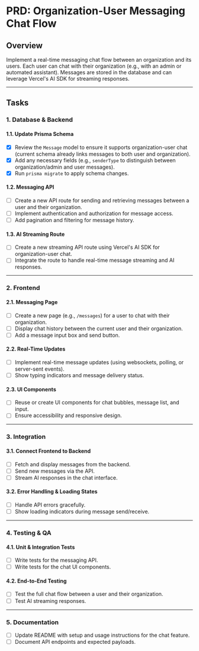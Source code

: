 # PRD: Organization-User Messaging Chat Flow

## Overview

Implement a real-time messaging chat flow between an organization and its users. Each user can chat with their organization (e.g., with an admin or automated assistant). Messages are stored in the database and can leverage Vercel's AI SDK for streaming responses.

---

## Tasks

### 1. Database & Backend

#### 1.1. Update Prisma Schema

- [x] Review the `Message` model to ensure it supports organization-user chat (current schema already links messages to both user and organization).
- [x] Add any necessary fields (e.g., `senderType` to distinguish between organization/admin and user messages).
- [x] Run `prisma migrate` to apply schema changes.

#### 1.2. Messaging API

- [ ] Create a new API route for sending and retrieving messages between a user and their organization.
- [ ] Implement authentication and authorization for message access.
- [ ] Add pagination and filtering for message history.

#### 1.3. AI Streaming Route

- [ ] Create a new streaming API route using Vercel's AI SDK for organization-user chat.
- [ ] Integrate the route to handle real-time message streaming and AI responses.

---

### 2. Frontend

#### 2.1. Messaging Page

- [ ] Create a new page (e.g., `/messages`) for a user to chat with their organization.
- [ ] Display chat history between the current user and their organization.
- [ ] Add a message input box and send button.

#### 2.2. Real-Time Updates

- [ ] Implement real-time message updates (using websockets, polling, or server-sent events).
- [ ] Show typing indicators and message delivery status.

#### 2.3. UI Components

- [ ] Reuse or create UI components for chat bubbles, message list, and input.
- [ ] Ensure accessibility and responsive design.

---

### 3. Integration

#### 3.1. Connect Frontend to Backend

- [ ] Fetch and display messages from the backend.
- [ ] Send new messages via the API.
- [ ] Stream AI responses in the chat interface.

#### 3.2. Error Handling & Loading States

- [ ] Handle API errors gracefully.
- [ ] Show loading indicators during message send/receive.

---

### 4. Testing & QA

#### 4.1. Unit & Integration Tests

- [ ] Write tests for the messaging API.
- [ ] Write tests for the chat UI components.

#### 4.2. End-to-End Testing

- [ ] Test the full chat flow between a user and their organization.
- [ ] Test AI streaming responses.

---

### 5. Documentation

- [ ] Update README with setup and usage instructions for the chat feature.
- [ ] Document API endpoints and expected payloads.
